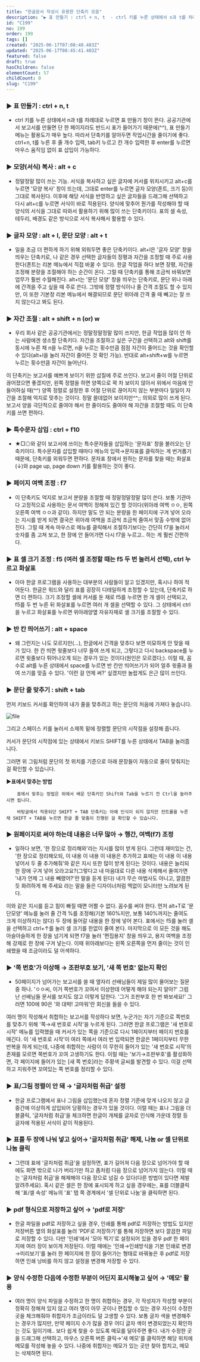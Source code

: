 ```yaml
---
title: "한글문서 작성시 유용한 단축키 모음"
description: "▶ 표 만들기 : ctrl + n, t  - ctrl 키를 누른 상태에서 n과 t를 차례대로 누르면 표 만들기 창이 뜬다. 공공기관에서 보고서를 만들면 단 한 페이지라도 반드시 표가 들어가기 때문에(^^), 표 만들기 메뉴는 활용도가 매우 높다. 따라서 단축키를..."
id: "C199"
no: 199
order: 199
tags: []
created: "2025-06-17T07:08:40.483Z"
updated: "2025-06-17T08:45:41.403Z"
featured: false
draft: true
hasChildren: false
elementCount: 57
childCount: 0
slug: "C199"
---
```


### ▶ 표 만들기 : ctrl + n, t

- ctrl 키를 누른 상태에서 n과 t를 차례대로 누르면 표 만들기 창이 뜬다. 공공기관에서 보고서를 만들면 단 한 페이지라도 반드시 표가 들어가기 때문에(^^), 표 만들기 메뉴는 활용도가 매우 높다. 따라서 단축키를 알아두면 작업시간을 줄이기에 좋다. ctrl+n, t를 누른 후 줄 개수 입력, tab키 누르고 칸 개수 입력한 후 enter를 누르면 마우스 움직임 없이 표 삽입이 가능하다.



### ▶ 모양(서식) 복사 : alt + c

- 정말정말 많이 쓰는 기능. 서식을 복사하고 싶은 글자에 커서를 위치시키고 alt+c를 누르면 '모양 복사' 창이 뜨는데, 그대로 enter를 누르면 글자 모양(폰트, 크기 등)이 그대로 복사된다. 이후에 해당 서식을 반영하고 싶은 글자들을 드래그해 선택하고 다시 alt+c를 누르면 서식이 바로 적용된다. 양식에 맞추어 뭔가를 작성해야 할 때 양식의 서식을 그대로 따와서 활용하기 위해 많이 쓰는 단축키이다. 표의 셀 속성, 테두리, 배경도 같은 방식으로 서식 복사해서 활용할 수 있다. 



### ▶ 글자 모양 : alt + l, 문단 모양 : alt + t

- 일을 조금 더 편하게 하기 위해 외워두면 좋은 단축키이다. alt+l은 '글자 모양' 창을 띄우는 단축키로, 나 같은 경우 선택한 글자들의 장평과 자간을 조정할 때 주로 사용한다(폰트는 리본 메뉴에서 직접 바꿀 수 있다). 한글 작업을 하다 보면 장평, 자간을 조정해 분량을 조절해야 하는 순간이 온다. 그럴 때 단축키를 통해 조금씩 바꿔보면 업무가 훨씬 수월해진다. alt+t는 '문단 모양' 창을 띄우는 단축키로, 문단 위나 아래에 간격을 주고 싶을 때 주로 쓴다. 그밖에 정렬 방식이나 줄 간격 조절도 할 수 있지만, 이 또한 기본창 리본 메뉴에서 해결되므로 문단 위아래 간격 줄 때 빼고는 잘 쓰지 않는다고 봐도 된다.



### ▶ 자간 조절 : alt + shift + n (or) w

- 우리 회사 같은 공공기관에서는 정말정말정말 많이 쓰지만, 한글 작업을 많이 안 하는 사람에겐 생소할 단축키다. 자간을 조절하고 싶은 구간을 선택하고 alt와 shift를 동시에 누른 채 n을 누르면, n을 누르는 횟수만큼 점점 자간이 줄어드는 것을 확인할 수 있다(alt+l을 눌러 자간이 줄어든 것 확인 가능). 반대로 alt+shift+w를 누르면 누르는 횟수만큼 자간이 늘어난다.

이 단축키는 보고서를 예쁘게 보이기 위한 삽질에 주로 쓰인다. 보고서 줄이 어절 단위로 끊어졌으면 좋겠지만, 왼쪽 정렬을 하면 양쪽으로 꽉 차 보이지 않아서 위에서 마음에 안 들어하실 때(^^) 양쪽 정렬로 설정한 후 어절 단위로 끊어지지 않는 부분마다 일일이 자간을 조절해 억지로 맞추는 것이다. 정말 쓸데없어 보이지만^^;; 의외로 많이 쓰게 된다. 보고서 양을 극단적으로 줄여야 해서 한 줄이라도 줄여야 해 자간을 조절할 때도 이 단축키를 쓰면 편하다.



### ▶ 특수문자 삽입 : ctrl + f10

- ★□◎와 같이 보고서에 쓰이는 특수문자들을 삽입하는 '문자표' 창을 불러오는 단축키이다. 특수문자를 삽입할 때마다 메뉴의 입력→문자표를 클릭하는 게 번거롭기 때문에, 단축키를 외워두면 편하다. 문자표 창에서 원하는 문자를 찾을 때는 화살표(↓)와 page up, page down 키를 활용하는 것이 좋다.



### ▶ 페이지 여백 조정 : f7

- 이 단축키도 억지로 보고서 분량을 조절할 때 정말정말정말 많이 쓴다. 보통 기관마다 고정적으로 사용하는 문서 여백이 정해져 있긴 할 것이다(위아래 여백 ㅇㅇ, 왼쪽 오른쪽 여백 ㅇㅇ과 같이). 하지만 말도 안 되는 분량을 한 페이지에 구겨 넣어 오라는 지시를 받게 되면 결국은 위아래 여백을 조금씩 조금씩 줄여서 맞출 수밖에 없어진다. 그럴 때 계속 마우스로 메뉴를 클릭해서 조절하기보다는 간단히 f7을 눌러서 숫자를 좀 고쳐 보고, 한 장에 안 들어가면 다시 f7을 누르고.. 하는 게 훨씬 간편하다.



### ▶ 표 셀 크기 조정 : f5 (여러 셀 조정할 때는 f5 두 번 눌러서 선택), ctrl 누르고 화살표

- 아마 한글 프로그램을 사용하는 대부분의 사람들이 알고 있겠지만, 혹시나 하여 적어둔다. 한글은 워드와 달리 표를 굉장히 디테일하게 조정할 수 있는데, 단축키로 하면 더 편하다. 크기 조정할 셀에 커서를 둔 채로 f5를 누르면 한 개 셀이 선택되고, f5를 두 번 누른 뒤 화살표를 누르면 여러 개 셀을 선택할 수 있다. 그 상태에서 ctrl을 누르고 화살표를 누르면 위아래양옆 자유자재로 셀 크기를 조절할 수 있다.



### ▶ 반 칸 띄어쓰기 : alt + space

- 왜 그런지는 나도 모르지만(...), 한글에서 간격을 맞추다 보면 미묘하게 안 맞을 때가 있다. 한 칸 띄면 윗줄보다 너무 들여 쓰게 되고, 그렇다고 다시 backspace를 누르면 윗줄보다 튀어나오게 되는 경우가 있는 것이다(원인은 모르겠다;). 이럴 때, 꼼수로 alt를 누른 상태에서 space를 누르면 반 칸만 띄어쓰기가 되어 얼추 윗줄과 들여 쓰기를 맞출 수 있다. '이런 걸 언제 써?' 싶겠지만 놀랍게도 은근 많이 쓰인다.



### ▶ 문단 줄 맞추기 : shift + tab

먼저 키보드 커서를 확인하여 내가 줄을 맞추려고 하는 문단의 처음에 가져다 놓습니다.

![file](/images/36d00dd1109af648453af2db5fbe225f.jpg)

그리고 스페이스 키를 눌러서 소제목 밑에 정렬할 문단의 시작점을 설정해 줍니다.

커서가 문단의 시작점에 있는 상태에서 키보드 SHIFT를 누른 상태에서 TAB을 눌러줍니다. 

그러면 위 그림처럼 문단의 첫 위치를 기준으로 아래 문장들이 자동으로 줄이 맞춰지는 걸 확인할 수 있습니다.

**▶표에서 맞추는 방법**

        표에서 맞추는 방법은 위에서 배운 단축키인 Shift와 Tab을 누르기 전 Ctrl을 눌러주시면 됩니다. 

        바탕글에서 적용되던 SHIFT + TAB 단축키는 아예 인식이 되지 않지만 컨트롤을 누른 채 SHIFT + TAB을 누르면 한글 줄 맞춤이 진행된 걸 확인할 수 있습니다.



### ▶ 원페이지로 써야 하는데 내용은 너무 많아 → 행간, 여백(f7) 조정

- 일하다 보면, '한 장으로 정리해와'라는 지시를 많이 받게 된다. 그런데 재미있는 건, '한 장으로 정리해오되, 이 내용 이 내용 이 내용은 추가하고 표에는 이 내용 이 내용 넣어서 두 줄 추가해줘'와 같은 지시 또한 많이 받게 된다는 것이다. 내용은 늘리되 한 장에 구겨 넣어 오라고요?(그렇다고 내 마음대로 다른 내용 삭제해서 줄여가면 '내가 언제 그 내용 빼랬어?'란 말을 듣게 된다) 내가 무슨 마법사도 아니고, 깔끔한 듯 화려하게 해 주세요 라는 말을 들은 디자이너처럼 맥없이 모니터만 노려보게 된다.

이와 같은 지시를 듣고 힘이 빠질 때면 어쩔 수 없다. 꼼수를 써야 한다. 먼저 alt+T로 '문단모양' 메뉴를 눌러 줄 간격 %를 조정해(기본 160%지만, 보통 140%까지는 줄여도 크게 이상하지는 않다) 두 장에 들어갈 내용을 한 장에 넣어 본다. 표에서는 f5를 눌러 셀을 선택하고 ctrl+↑를 눌러 셀 크기를 한없이 줄여 본다. 마지막으로 이 모든 것을 해도 아슬아슬하게 한 장을 넘기게 되면 f7을 눌러 '편집용지' 창을 띄우고, 용지 여백을 조정해 강제로 한 장에 구겨 넣는다. 이때 위아래보다는 왼쪽 오른쪽을 먼저 줄이는 것이 인쇄했을 때 조금이라도 덜 어색하다.

### 

### ▶ '쪽 번호'가 이상해 → 조판부호 보기, '새 쪽 번호' 없는지 확인

- 50페이지가 넘어가는 보고서를 쓸 때 옆자리 선배님들이 제일 많이 물어보는 질문 중 하나. 'ㅇㅇ씨, 이거 쪽번호가 꼬여서 이상한데 어떻게 해야 되는지 알아?' 그럼 난 선배님들 문서를 보지도 않고 이렇게 답한다. '그거 조판부호 한 번 봐보세요!' 그러면 100에 90은 '와 대박! 고마워'란 회신을 들을 수 있다.

여러 명이 작성해서 취합하는 보고서를 작성하다 보면, 누군가는 자기 기준으로 쪽번호를 맞추기 위해 '쪽→새 번호로 시작'을 누르게 된다. 그러면 한글 프로그램은 '새 번호로 시작' 메뉴를 입력했을 때 커서가 있는 쪽을 기준으로 다시 1페이지부터 페이지 번호를 매긴다. 이 '새 번호로 시작'이 여러 쪽에서 여러 번 입력되면 한글은 1페이지부터 무한 반복을 하게 되는데, 나중에 취합하는 사람이 이 무한히 들어가 있는 '새 번호로 시작'의 존재를 모르면 쪽번호가 꼬여 고생하기도 한다. 이럴 때는 '보기→조판부호'를 활성화하면, 각 페이지에 들어가 있는 [새 쪽 번호]라는 주황색 글씨를 발견할 수 있다. 이걸 선택하고 지워주면 꼬여있는 쪽 번호를 정리할 수 있다.



### ▶ 표/그림 정렬이 안 돼 → '글자처럼 취급' 설정

- 한글 프로그램에서 표나 그림을 삽입했는데 혼자 정렬 기준에 맞게 나오지 않고 글 중간에 이상하게 삽입되어 당황하는 경우가 있을 것이다. 이럴 때는 표나 그림을 더블클릭, '글자처럼 취급'을 체크하면 한글이 개체를 글자로 인식해 가운데 정렬 등 글자에 적용된 서식이 같이 적용된다.



### ▶ 표를 두 장에 나눠 넣고 싶어→ '글자처럼 취급' 해제, 나눔 or 셀 단위로 나눔 클릭

- 그런데 표에 '글자처럼 취급'을 설정하면, 표가 길어져 다음 장으로 넘어가야 할 때에도 화면 밖으로 나가 버리기만 하고 좀처럼 다음 장으로 넘어가지 않는다. 이럴 때는 '글자처럼 취급'을 해제해야 다음 장으로 넘길 수 있다(다른 방법이 있다면 제발 알려주세요). 혹시 같은 셀은 한 장에 표시되게 하고 싶을 경우에는, 표를 더블클릭해 '표/셀 속성' 메뉴의 '표' 탭 쪽 경계에서 '셀 단위로 나눔'을 클릭하면 된다.



### ▶ pdf 형식으로 저장하고 싶어 → 'pdf로 저장'

- 한글 파일을 pdf로 저장하고 싶을 경우, 인쇄를 통해 pdf로 저장하는 방법도 있지만 저장버튼 옆의 화살표를 눌러 'PDF로 저장하기'를 통해 저장하면 보다 깔끔한 파일로 저장할 수 있다. 다만 '인쇄'에서 '모아 찍기'로 설정되어 있을 경우 pdf 한 페이지에 여러 장이 보이게 저장된다. 이럴 때에는 '인쇄→인쇄방식을 기본 인쇄로 변경→미리보기'를 눌러 한 페이지에 한 장이 들어가는 형태로 바꿔놓은 후 pdf로 저장하면 인쇄 낭비를 하지 않고 설정을 변경해 저장할 수 있다.



### ▶ 양식 수정한 다음에 수정한 부분이 어딘지 표시해놓고 싶어 → '메모' 활용

- 여러 명이 양식 파일을 수정하고 한 명이 취합하는 경우, 각 작성자가 작성할 부분이 정확히 정해져 있지 않고 여러 명이 아무 곳이나 편집할 수 있는 경우 자신이 수정한 곳을 체크해줘야 취합자가 조금이라도 덜 고생할 수 있다. 보통 글자 색을 변경해주는 경우가 많지만, 만약 페이지 수가 많을 경우 어디 글자 색이 변경되었는지 확인하는 것도 일이기에.. 보다 쉽게 찾을 수 있도록 메모를 달아주면 좋다. 내가 수정한 곳을 드래그해 선택하고, 마우스 오른쪽 버튼 클릭→'새 메모'를 클릭하면 해당 위치에 메모를 작성해 놓을 수 있다. 나중에 취합자는 메모가 있는 곳만 찾아 합치고, 메모는 삭제하면 된다.
